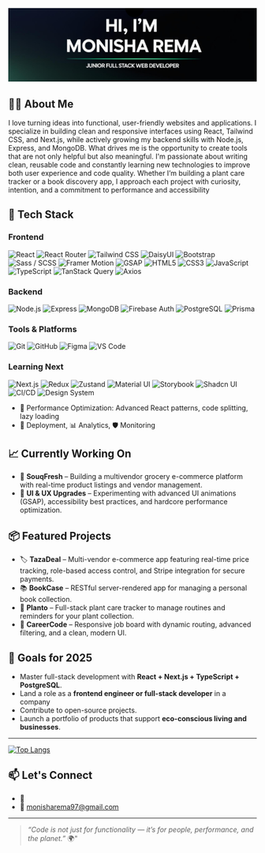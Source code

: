 <img src="https://github.com/monishaRema/monishaRema/blob/main/Github%20Profile.png">

## 🙋‍♀️ About Me
<p>I love turning ideas into functional, user-friendly websites and applications. I specialize in building clean and responsive interfaces using React, Tailwind CSS, and Next.js, while actively growing my backend skills with Node.js, Express, and MongoDB.
What drives me is the opportunity to create tools that are not only helpful but also meaningful. I'm passionate about writing clean, reusable code and constantly learning new technologies to improve both user experience and code quality.
Whether I’m building a plant care tracker or a book discovery app, I approach each project with curiosity, intention, and a commitment to performance and accessibility</p>


## 🧰 Tech Stack

### Frontend  
![React](https://img.shields.io/badge/-React-61DAFB?logo=react&logoColor=white&style=flat) ![React Router](https://img.shields.io/badge/-React_Router-CA4245?logo=react-router&logoColor=white&style=flat) ![Tailwind CSS](https://img.shields.io/badge/-TailwindCSS-38B2AC?logo=tailwind-css&logoColor=white&style=flat) ![DaisyUI](https://img.shields.io/badge/-DaisyUI-5A0FC8?style=flat&logoColor=white) ![Bootstrap](https://img.shields.io/badge/-Bootstrap-7952B3?logo=bootstrap&logoColor=white&style=flat) ![Sass / SCSS](https://img.shields.io/badge/-Sass-CC6699?logo=sass&logoColor=white&style=flat) ![Framer Motion](https://img.shields.io/badge/-Framer--Motion-EF0179?logo=framer&logoColor=white&style=flat) ![GSAP](https://img.shields.io/badge/-GSAP-88CE02?logo=greensock&logoColor=white&style=flat) ![HTML5](https://img.shields.io/badge/-HTML5-E34F26?logo=html5&logoColor=white&style=flat) ![CSS3](https://img.shields.io/badge/-CSS3-1572B6?logo=css3&logoColor=white&style=flat) ![JavaScript](https://img.shields.io/badge/-JavaScript-F7DF1E?logo=javascript&logoColor=black&style=flat) ![TypeScript](https://img.shields.io/badge/-TypeScript-3178C6?logo=typescript&logoColor=white&style=flat) ![TanStack Query](https://img.shields.io/badge/-TanStack_Query-FF4154?logo=react-query&logoColor=white&style=flat)  ![Axios](https://img.shields.io/badge/-Axios-5A29E4?logo=axios&logoColor=white&style=flat)

### Backend  
![Node.js](https://img.shields.io/badge/-Node.js-339933?logo=node.js&logoColor=white&style=flat)  ![Express](https://img.shields.io/badge/-Express-000000?logo=express&logoColor=white&style=flat)  ![MongoDB](https://img.shields.io/badge/-MongoDB-47A248?logo=mongodb&logoColor=white&style=flat)  ![Firebase Auth](https://img.shields.io/badge/-Firebase-FFCA28?logo=firebase&logoColor=white&style=flat)  ![PostgreSQL](https://img.shields.io/badge/-PostgreSQL-4169E1?logo=postgresql&logoColor=white&style=flat)  ![Prisma](https://img.shields.io/badge/-Prisma-2D3748?logo=prisma&logoColor=white&style=flat)

### Tools & Platforms  
![Git](https://img.shields.io/badge/-Git-F05032?logo=git&logoColor=white&style=flat)  ![GitHub](https://img.shields.io/badge/-GitHub-181717?logo=github&logoColor=white&style=flat)  ![Figma](https://img.shields.io/badge/-Figma-F24E1E?logo=figma&logoColor=white&style=flat)  ![VS Code](https://img.shields.io/badge/-VSCode-007ACC?logo=visual-studio-code&logoColor=white&style=flat)  

### Learning Next  
![Next.js](https://img.shields.io/badge/-Next.js-000000?logo=next.js&logoColor=white&style=flat)  ![Redux](https://img.shields.io/badge/-Redux-764ABC?logo=redux&logoColor=white&style=flat)  ![Zustand](https://img.shields.io/badge/-Zustand-000000?logo=zustand&logoColor=white&style=flat)  ![Material UI](https://img.shields.io/badge/-Material_UI-007FFF?logo=mui&logoColor=white&style=flat)  ![Storybook](https://img.shields.io/badge/-Storybook-FF4785?logo=storybook&logoColor=white&style=flat)  ![Shadcn UI](https://img.shields.io/badge/-Shadcn_UI-111827?style=flat&logoColor=white) ![CI/CD](https://img.shields.io/badge/-CI%2FCD-2088FF?style=flat&logo=github-actions&logoColor=white) ![Design System](https://img.shields.io/badge/-Design_System-E10098?style=flat&logo=storybook&logoColor=white)
- 🚀 Performance Optimization: Advanced React patterns, code splitting, lazy loading  
- 🚢 Deployment, 📊 Analytics, 🛡️ Monitoring

## 📈 Currently Working On

- 🛒 **SouqFresh** – Building a multivendor grocery e-commerce platform with real-time product listings and vendor management.
- 🎨 **UI & UX Upgrades** – Experimenting with advanced UI animations (GSAP), accessibility best practices, and hardcore performance optimization.

## 📦 Featured Projects

- 🏷️ **TazaDeal** – Multi-vendor e-commerce app featuring real-time price tracking, role-based access control, and Stripe integration for secure payments.
- 📚 **BookCase** – RESTful server-rendered app for managing a personal book collection.
- 🌱 **Planto** – Full-stack plant care tracker to manage routines and reminders for your plant collection.
- 💼 **CareerCode** – Responsive job board with dynamic routing, advanced filtering, and a clean, modern UI.


## 🎯 Goals for 2025

- Master full-stack development with **React + Next.js + TypeScript + PostgreSQL**.
- Land a role as a **frontend engineer or full-stack developer** in a company
- Contribute to open-source projects.
- Launch a portfolio of products that support **eco-conscious living and businesses**.

--- 

[![Top Langs](https://github-readme-stats.vercel.app/api/top-langs/?username=monishaRema&layout=compact)](https://github.com/monishaRema)


## 📫 Let's Connect

- 🔗  
- 📧 monisharema97@gmail.com

---

> *“Code is not just for functionality — it’s for people, performance, and the planet.”* 🌍"



